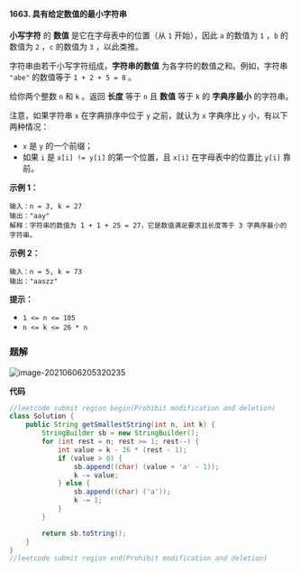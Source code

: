 #### 1663. 具有给定数值的最小字符串

**小写字符** 的 **数值** 是它在字母表中的位置（从 `1` 开始），因此 `a` 的数值为 `1` ，`b` 的数值为 `2` ，`c` 的数值为 `3` ，以此类推。

字符串由若干小写字符组成，**字符串的数值** 为各字符的数值之和。例如，字符串 `"abe"` 的数值等于 `1 + 2 + 5 = 8` 。

给你两个整数 `n` 和 `k` 。返回 **长度** 等于 `n` 且 **数值** 等于 `k` 的 **字典序最小** 的字符串。

注意，如果字符串 `x` 在字典排序中位于 `y` 之前，就认为 `x` 字典序比 `y` 小，有以下两种情况：

- `x` 是 `y` 的一个前缀；
- 如果 `i` 是 `x[i] != y[i]` 的第一个位置，且 `x[i]` 在字母表中的位置比 `y[i]` 靠前。

**示例 1：**

```shell
输入：n = 3, k = 27
输出："aay"
解释：字符串的数值为 1 + 1 + 25 = 27，它是数值满足要求且长度等于 3 字典序最小的字符串。
```

**示例 2：**

```shell
输入：n = 5, k = 73
输出："aaszz"
```

**提示：**

- `1 <= n <= 105`
- `n <= k <= 26 * n`

### 题解

![image-20210606205320235](http://gitlab.wsh-study.com/xp-study/LeeteCode/blob/master/贪心算法/images/具有给定数值的最小字符串/1.jpg)

**代码**

```java
//leetcode submit region begin(Prohibit modification and deletion)
class Solution {
    public String getSmallestString(int n, int k) {
        StringBuilder sb = new StringBuilder();
        for (int rest = n; rest >= 1; rest--) {
            int value = k - 26 * (rest - 1);
            if (value > 0) {
                sb.append((char) (value + 'a' - 1));
                k -= value;
            } else {
                sb.append((char) ('a'));
                k -= 1;
            }
        }

        return sb.toString();
    }
}
//leetcode submit region end(Prohibit modification and deletion)

```

